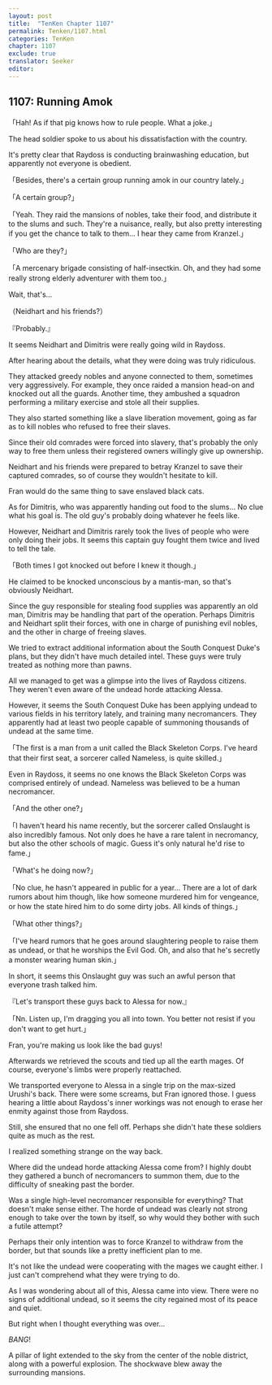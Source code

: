 ```yaml
---
layout: post
title:  "TenKen Chapter 1107"
permalink: Tenken/1107.html
categories: TenKen
chapter: 1107
exclude: true
translator: Seeker
editor: 
---
```

<h2>1107: Running Amok</h2>

「Hah! As if that pig knows how to rule people. What a joke.」

The head soldier spoke to us about his dissatisfaction with the country.

It's pretty clear that Raydoss is conducting brainwashing education, but apparently not everyone is obedient.

「Besides, there's a certain group running amok in our country lately.」

「A certain group?」

「Yeah. They raid the mansions of nobles, take their food, and distribute it to the slums and such. They're a nuisance, really, but also pretty interesting if you get the chance to talk to them... I hear they came from Kranzel.」

「Who are they?」

「A mercenary brigade consisting of half-insectkin. Oh, and they had some really strong elderly adventurer with them too.」

Wait, that's...

（Neidhart and his friends?）

『Probably.』

It seems Neidhart and Dimitris were really going wild in Raydoss.

After hearing about the details, what they were doing was truly ridiculous.

They attacked greedy nobles and anyone connected to them, sometimes very aggressively. For example, they once raided a mansion head-on and knocked out all the guards. Another time, they ambushed a squadron performing a military exercise and stole all their supplies.

They also started something like a slave liberation movement, going as far as to kill nobles who refused to free their slaves.

Since their old comrades were forced into slavery, that's probably the only way to free them unless their registered owners willingly give up ownership.

Neidhart and his friends were prepared to betray Kranzel to save their captured comrades, so of course they wouldn't hesitate to kill.

Fran would do the same thing to save enslaved black cats.

As for Dimitris, who was apparently handing out food to the slums... No clue what his goal is. The old guy's probably doing whatever he feels like.

However, Neidhart and Dimitris rarely took the lives of people who were only doing their jobs. It seems this captain guy fought them twice and lived to tell the tale.

「Both times I got knocked out before I knew it though.」

He claimed to be knocked unconscious by a mantis-man, so that's obviously Neidhart.

Since the guy responsible for stealing food supplies was apparently an old man, Dimitris may be handling that part of the operation. Perhaps Dimitris and Neidhart split their forces, with one in charge of punishing evil nobles, and the other in charge of freeing slaves.

We tried to extract additional information about the South Conquest Duke's plans, but they didn't have much detailed intel. These guys were truly treated as nothing more than pawns.

All we managed to get was a glimpse into the lives of Raydoss citizens. They weren't even aware of the undead horde attacking Alessa.

However, it seems the South Conquest Duke has been applying undead to various fields in his territory lately, and training many necromancers. They apparently had at least two people capable of summoning thousands of undead at the same time.

「The first is a man from a unit called the Black Skeleton Corps. I've heard that their first seat, a sorcerer called Nameless, is quite skilled.」

Even in Raydoss, it seems no one knows the Black Skeleton Corps was comprised entirely of undead. Nameless was believed to be a human necromancer.

「And the other one?」

「I haven't heard his name recently, but the sorcerer called Onslaught is also incredibly famous. Not only does he have a rare talent in necromancy, but also the other schools of magic. Guess it's only natural he'd rise to fame.」

「What's he doing now?」

「No clue, he hasn't appeared in public for a year... There are a lot of dark rumors about him though, like how someone murdered him for vengeance, or how the state hired him to do some dirty jobs. All kinds of things.」

「What other things?」

「I've heard rumors that he goes around slaughtering people to raise them as undead, or that he worships the Evil God. Oh, and also that he's secretly a monster wearing human skin.」

In short, it seems this Onslaught guy was such an awful person that everyone trash talked him.

『Let's transport these guys back to Alessa for now.』

「Nn. Listen up, I'm dragging you all into town. You better not resist if you don't want to get hurt.」

Fran, you're making us look like the bad guys!

Afterwards we retrieved the scouts and tied up all the earth mages. Of course, everyone's limbs were properly reattached.

We transported everyone to Alessa in a single trip on the max-sized Urushi's back. There were some screams, but Fran ignored those. I guess hearing a little about Raydoss's inner workings was not enough to erase her enmity against those from Raydoss.

Still, she ensured that no one fell off. Perhaps she didn't hate these soldiers quite as much as the rest.

I realized something strange on the way back.

Where did the undead horde attacking Alessa come from? I highly doubt they gathered a bunch of necromancers to summon them, due to the difficulty of sneaking past the border.

Was a single high-level necromancer responsible for everything? That doesn't make sense either. The horde of undead was clearly not strong enough to take over the town by itself, so why would they bother with such a futile attempt?

Perhaps their only intention was to force Kranzel to withdraw from the border, but that sounds like a pretty inefficient plan to me.

It's not like the undead were cooperating with the mages we caught either. I just can't comprehend what they were trying to do.

As I was wondering about all of this, Alessa came into view. There were no signs of additional undead, so it seems the city regained most of its peace and quiet.

But right when I thought everything was over...

*BANG*!

A pillar of light extended to the sky from the center of the noble district, along with a powerful explosion. The shockwave blew away the surrounding mansions.
